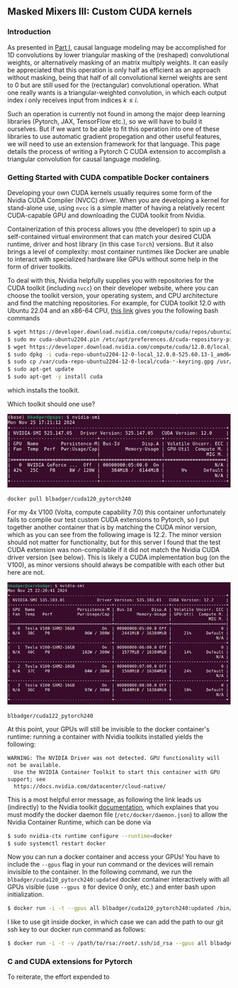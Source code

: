 ## Masked Mixers III: Custom CUDA kernels

### Introduction

As presented in [Part I](https://blbadger.github.io/smaller-lms.html), causal language modeling may be accomplished for 1D convolutions by lower triangular masking of the (reshaped) convolutional weights, or alternatively masking of an matrix multiply weights. It can easily be appreciated that this operation is only half as efficient as an approach without masking, being that half of all convolutional kernel weights are sent to 0 but are still used for the (rectangular) convolutional operation. What one really wants is a triangular-weighted convolution, in which each output index $i$ only receives input from indices $k \leq i$.

Such an operation is currently not found in among the major deep learning libraries (Pytorch, JAX, TensorFlow etc.), so we will have to build it ourselves. But if we want to be able to fit this operation into one of these libraries to use automatic gradient propegation and other useful features, we will need to use an extension framework for that language. This page details the process of writing a Pytorch C CUDA extension to accomplish a triangular convolution for causal language modeling. 

### Getting Started with CUDA compatible Docker containers

Developing your own CUDA kernels usually requires some form of the Nvidia CUDA Compiler (NVCC) driver. When you are developing a kernel for stand-alone use, using `nvcc` is a simple matter of having a relatively recent CUDA-capable GPU and downloading the CUDA toolkit from Nvidia.

Containerization of this process allows you (the developer) to spin up a self-contained virtual environment that can match your desired CUDA runtime, driver and host library (in this case `Torch`) versions. But it also brings a level of complexity: most container runtimes like Docker are unable to interact with specialized hardware like GPUs without some help in the form of driver toolkits. 

To deal with this, Nvidia helpfully supplies you with repositories for the CUDA toolkit (including `nvcc`) on their developer website, where you can choose the toolkit version, your operating system, and CPU architecture and find the matching repositories. For example, for CUDA toolkit 12.0 with Ubuntu 22.04 and an x86-64 CPU, [this link](https://developer.nvidia.com/cuda-12-0-0-download-archive?target_os=Linux&target_arch=x86_64&Distribution=Ubuntu&target_version=22.04) gives you the following bash commands

```sh
$ wget https://developer.download.nvidia.com/compute/cuda/repos/ubuntu2204/x86_64/cuda-ubuntu2204.pin
$ sudo mv cuda-ubuntu2204.pin /etc/apt/preferences.d/cuda-repository-pin-600
$ wget https://developer.download.nvidia.com/compute/cuda/12.0.0/local_installers/cuda-repo-ubuntu2204-12-0-local_12.0.0-525.60.13-1_amd64.deb
$ sudo dpkg -i cuda-repo-ubuntu2204-12-0-local_12.0.0-525.60.13-1_amd64.deb
$ sudo cp /var/cuda-repo-ubuntu2204-12-0-local/cuda-*-keyring.gpg /usr/share/keyrings/
$ sudo apt-get update
$ sudo apt-get -y install cuda
```

which installs the toolkit. 

Which toolkit should one use?

![autoencoder architecture](/deep-learning/pc_nvidiasmi.png)

```
docker pull blbadger/cuda120_pytorch240
```

For my 4x V100 (Volta, compute capability 7.0) this container unfortunately fails to compile our test custom CUDA extensions to Pytorch, so I put together another container that is by matching the CUDA minor version, which as you can see from the following image is 12.2. The minor version should not matter for functionality, but for this server I found that the test CUDA extension was non-compilable if it did not match the Nvidia CUDA driver version (see below). This is likely a CUDA implementation bug (on the V100), as minor versions should always be compatible with each other but here are not.

![autoencoder architecture](/deep-learning/server_nvidiasmi.png)

```
blbadger/cuda122_pytorch240
```

At this point, your GPUs will still be invisible to the docker container's runtime: running a container with Nvidia toolkits installed yields the following:

```
WARNING: The NVIDIA Driver was not detected. GPU functionality will not be available.
  Use the NVIDIA Container Toolkit to start this container with GPU support; see
  https://docs.nvidia.com/datacenter/cloud-native/
```

This is a most helpful error message, as following the link leads us (indirectly) to the Nvidia toolkit [documentation](https://docs.nvidia.com/datacenter/cloud-native/container-toolkit/latest/install-guide.html), which explaines that you must modify the docker daemon file (`/etc/docker/daemon.json`) to allow the Nvidia Container Runtime, which can be done via

```sh
$ sudo nvidia-ctx runtime configure --runtime=docker
$ sudo systemctl restart docker
```

Now you can run a docker container and access your GPUs! You have to include the `--gpus` flag in your run command or the devices will remain invisible to the container. In the following command, we run the `blbadger/cuda120_pytorch240:updated` docker container interactively with all GPUs visible (use `--gpus 0` for device 0 only, etc.) and enter bash upon initialization.

```sh
$ docker run -i -t --gpus all blbadger/cuda120_pytorch240:updated /bin/bash
```

I like to use git inside docker, in which case we can add the path to our git ssh key to our docker run command as follows:

```sh
$ docker run -i -t -v /path/to/rsa:/root/.ssh/id_rsa --gpus all blbadger/cuda120_pytorch240 /bin/bash
```

### C and CUDA extensions for Pytorch

To reiterate, the effort expended to 


